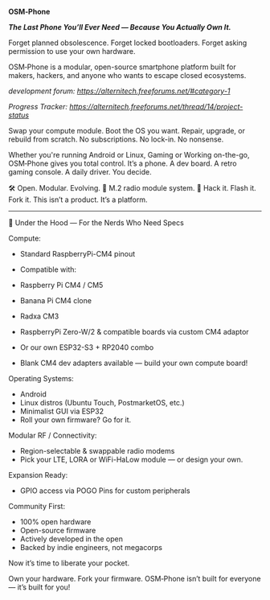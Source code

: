 **OSM‑Phone**

***The Last Phone You’ll Ever Need — Because You Actually Own It.***



Forget planned obsolescence. Forget locked bootloaders. Forget asking permission to use your own hardware.

OSM‑Phone is a modular, open-source smartphone platform built for makers, hackers, and anyone who wants to escape closed ecosystems.

*development forum: https://alternitech.freeforums.net/#category-1*

*Progress Tracker: https://alternitech.freeforums.net/thread/14/project-status*

Swap your compute module.
Boot the OS you want.
Repair, upgrade, or rebuild from scratch.
No subscriptions. No lock-in. No nonsense.

Whether you're running Android or Linux, Gaming or Working on-the-go, OSM‑Phone gives you total control.
It’s a phone. A dev board. A retro gaming console. A daily driver. You decide.

🛠️ Open. Modular. Evolving.
📡 M.2 radio module system.
🧠 Hack it. Flash it. Fork it.
This isn’t a product. It’s a platform.

---

 🧪 Under the Hood — For the Nerds Who Need Specs

Compute:


* Standard RaspberryPi-CM4 pinout
* Compatible with:

* Raspberry Pi CM4 / CM5
* Banana Pi CM4 clone
* Radxa CM3
* RaspberryPi Zero-W/2 & compatible boards via custom CM4 adaptor
* Or our own ESP32-S3 + RP2040 combo
* Blank CM4 dev adapters available — build your own compute board!


Operating Systems:

* Android
* Linux distros (Ubuntu Touch, PostmarketOS, etc.)
* Minimalist GUI via ESP32
* Roll your own firmware? Go for it.


Modular RF / Connectivity:

* Region-selectable & swappable radio modems
* Pick your LTE, LORA or WiFi-HaLow module — or design your own.


Expansion Ready:

* GPIO access via POGO Pins for custom peripherals


Community First:

* 100% open hardware
* Open-source firmware
* Actively developed in the open
* Backed by indie engineers, not megacorps



Now it’s time to liberate your pocket.

Own your hardware. Fork your firmware.
OSM‑Phone isn’t built for everyone — it’s built for you!
